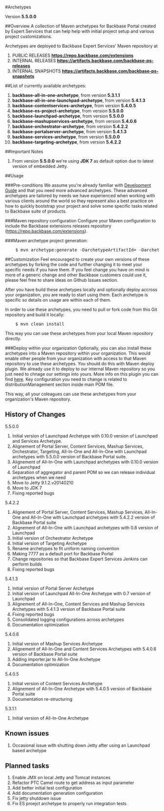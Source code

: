 #Archetypes

Version **5.5.0.0**

##Overview
A collection of Maven archetypes for Backbase Portal created by Expert Services that can help help with initial project setup and various project customizations.

Archetypes are deployed to Backbase Expert Services' Maven repository at

1. PUBLIC RELEASES   					**https://repo.backbase.com/extensions** 
2. INTERNAL RELEASES                	**https://artifacts.backbase.com/backbase-ps-releases**
3. INTERNAL SNAPSHOTS               	**https://artifacts.backbase.com/backbase-ps-snapshots**

##List of currently available archetypes:
1. **backbase-all-in-one-archetype**, from version **5.3.1.1**
2. **backbase-all-in-one-launchpad-archetype**, from version **5.4.1.3**
3. **backbase-contentservices-archetype**, from version **5.4.0.5**
4. **backbase-es-project-archetype**, from version **5.5.0.0**
5. **backbase-launchpad-archetype**, from version **5.5.0.0**
6. **backbase-mashupservices-archetype**, from version **5.4.0.6**
7. **backbase-orchestrator-archetype**, from version **5.4.2.2**
8. **backbase-portalserver-archetype**, from version **5.4.1.3**
9. **backbase-services-archetype**, from version **5.5.0.0**
10. **backbase-targeting-archetype**, from version **5.4.2.2**

##Important Notes
1. From version **5.5.0.0** we're using **JDK 7** as default option due to latest version of embedded Jetty.

##Usage

###Pre-conditions
We assume you're already familiar with [Development Guide](https://my.backbase.com/resources/documentation/portal/devd_mave.html) and that you need more advanced archetypes. These advanced archetypes are tailored by needs we have experienced when working with various clients around the world so they represent also a best practice on how to quickly bootstrap your project and solve some specific tasks related to Backbase suite of products.

###Maven repository configuration
Configure your Maven configuration to include the Backbase extensions releases repository (https://repo.backbase.com/extensions).

###Maven archetype project generation: 
<pre>
	$ mvn archetype:generate -DarchetypeArtifactId=<archetype_name> -DarchetypeGroupId=com.backbase.expert.tools -DarchetypeVersion=<archetype_version> 
</pre>

##Customization
Feel encouraged to create your own versions of these archetypes by forking the code and further changing it to meet your specific needs if you have them. If you feel change you have on mind is more of a generic change and other Backbase customers could use it, please feel free to share ideas on Github Issues section.

After you have build these archetypes locally and optionally deploy accross your organization, you are ready to start using them. Each archetype is specific so details on usage are within each of them.

In order to use these archetypes, you need to pull or fork code from this Git repository and build it locally:  
<pre>
	$ mvn clean install
</pre>
This way you can use these archetypes from your local Maven repository directly. 

###Deploy within your organization
Optionally, you can also install these archetypes into a Maven repository within your organization. This would enable other people from your organization with access to that Maven repository to use these archetypes. You should do this with Maven deploy plugin. We already use it to deploy to our internal Maven repository so you just need to chnage our settings into yours. More info on this plugin you can find [here](http://maven.apache.org/plugins/maven-deploy-plugin). Key configuration you need to change is related to distributionManagement section inside main POM file.

This way, all your coleagues can use these archetypes from your organization's Maven repository. 

## History of Changes
5.5.0.0 

1. Initial version of Launchpad Archetype with 0.10.0 version of Launchpad and Services Archetype. 
2. Alignement of Portal Server, Content Services, Mashup Services, Orchestrator, Targeting, All-In-One and All-In-One with Launchpad archetypes with 5.5.0.0 version of Backbase Portal suite.
3. Alignement of All-In-One with Launchpad archetypes with 0.10.0 version of Launchpad
4. Separation of aggregator and parent POM so we can release individual archetypes when we need
5. Move to Jetty 9.1.2.v20140210
6. Move to JDK 7
7. Fixing reported bugs

5.4.2.2 

1. Alignement of Portal Server, Content Services, Mashup Services, All-In-One and All-In-One with Launchpad archetypes with 5.4.2.2 version of Backbase Portal suite
2. Alignement of All-In-One with Launchpad archetypes with 0.8 version of Launchpad
3. Initial version of Orchestrator Archetype
4. Initial version of Targeting Archetype
5. Rename archetypes to fit uniform naming convention 
6. Making 7777 as a default port for Backbase Portal
7. Change repositories so that Backbase Expert Services Jenkins can perform builds
8. Fixing reported bugs

5.4.1.3 

1. Initial version of Portal Server Archetype 
2. Initial version of Launchpad All-In-One Archetype with 0.7 version of Launchpad
3. Alignement of All-In-One, Content Services and Mashup Services Archetypes with 5.4.1.3 version of Backbase Portal suite
4. Fixing reported bugs
5. Consolidated logging configurations across archetypes
6. Documentation optimization

5.4.0.6 

1. Initial version of Mashup Services Archetype 
2. Alignement of All-In-One and Content Services Archetypes with 5.4.0.6 version of Backbase Portal suite
3. Adding importer.jar to All-In-One Archetype 
4. Documentation optimization

5.4.0.5 

1. Initial version of Content Services Archetype 
2. Alignement of All-In-One Archetype with 5.4.0.5 version of Backbase Portal suite
3. Documentation re-structuring

5.3.1.1 

1. Initial version of All-In-One Archetype

## Known issues
1. Occasional issue with shutting down Jetty after using an Launchpad based archetype

## Planned tasks
1. Enable JMX on local Jetty and Tomcat instances
2. Refactor PTC Camel route to get address as input parameter
3. Add better initial test configuration
4. Add documentation generation configuration
5. Fix jetty shutdown issue
6. Fix ES proejct archetype to properly run integration tests
